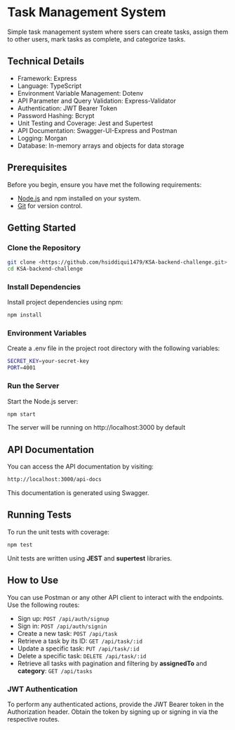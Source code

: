 # Task Management System
Simple task management system where ssers can create tasks, assign them to other users, mark tasks as complete, and categorize tasks.
## Technical Details

- Framework: Express
- Language: TypeScript
- Environment Variable Management: Dotenv
- API Parameter and Query Validation: Express-Validator
- Authentication: JWT Bearer Token
- Password Hashing: Bcrypt
- Unit Testing and Coverage: Jest and Supertest
- API Documentation: Swagger-UI-Express and Postman
- Logging: Morgan
- Database: In-memory arrays and objects for data storage

## Prerequisites

Before you begin, ensure you have met the following requirements:

- [Node.js](https://nodejs.org/) and npm installed on your system.
- [Git](https://git-scm.com/) for version control.

## Getting Started

### Clone the Repository

```bash
git clone <https://github.com/hsiddiqui1479/KSA-backend-challenge.git>
cd KSA-backend-challenge
```

### Install Dependencies

Install project dependencies using npm:

```bash
npm install
```

### Environment Variables

Create a .env file in the project root directory with the following variables:

```bash
SECRET_KEY=your-secret-key
PORT=4001
```

### Run the Server

Start the Node.js server:

```bash
npm start
```

The server will be running on http://localhost:3000 by default

## API Documentation

You can access the API documentation by visiting:

```bash
http://localhost:3000/api-docs
```

This documentation is generated using Swagger.

## Running Tests

To run the unit tests with coverage:

```bash
npm test
```

Unit tests are written using **JEST** and **supertest** libraries.

## How to Use

You can use Postman or any other API client to interact with the endpoints. Use the following routes:

- Sign up: `POST /api/auth/signup`
- Sign in: `POST /api/auth/signin`
- Create a new task: `POST /api/task`
- Retrieve a task by its ID: `GET /api/task/:id`
- Update a specific task: `PUT /api/task/:id`
- Delete a specific task: `DELETE /api/task/:id`
- Retrieve all tasks with pagination and filtering by **assignedTo** and **category**: `GET /api/tasks`

### JWT Authentication

To perform any authenticated actions, provide the JWT Bearer token in the Authorization header. Obtain the token by signing up or signing in via the respective routes.

